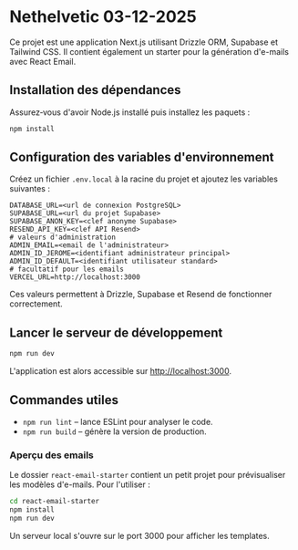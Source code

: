 # Nethelvetic 03-12-2025

Ce projet est une application Next.js utilisant Drizzle ORM, Supabase et Tailwind CSS. Il contient également un starter pour la génération d'e-mails avec React Email.

## Installation des dépendances

Assurez‑vous d'avoir Node.js installé puis installez les paquets :

```bash
npm install
```

## Configuration des variables d'environnement

Créez un fichier `.env.local` à la racine du projet et ajoutez les variables suivantes :

```env
DATABASE_URL=<url de connexion PostgreSQL>
SUPABASE_URL=<url du projet Supabase>
SUPABASE_ANON_KEY=<clef anonyme Supabase>
RESEND_API_KEY=<clef API Resend>
# valeurs d'administration
ADMIN_EMAIL=<email de l'administrateur>
ADMIN_ID_JEROME=<identifiant administrateur principal>
ADMIN_ID_DEFAULT=<identifiant utilisateur standard>
# facultatif pour les emails
VERCEL_URL=http://localhost:3000
```

Ces valeurs permettent à Drizzle, Supabase et Resend de fonctionner correctement.

## Lancer le serveur de développement

```bash
npm run dev
```

L'application est alors accessible sur [http://localhost:3000](http://localhost:3000).

## Commandes utiles

- `npm run lint` – lance ESLint pour analyser le code.
- `npm run build` – génère la version de production.

### Aperçu des emails

Le dossier `react-email-starter` contient un petit projet pour prévisualiser les modèles d'e-mails. Pour l'utiliser :

```bash
cd react-email-starter
npm install
npm run dev
```

Un serveur local s'ouvre sur le port 3000 pour afficher les templates.
